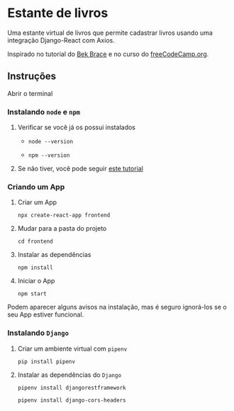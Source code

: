 # Estante de livros

Uma estante virtual de livros que permite cadastrar livros usando uma integração Django-React com Axios. 

Inspirado no tutorial do [Bek Brace](https://youtu.be/n2T9rmFmo48) e no curso do [freeCodeCamp.org](https://youtu.be/4UZrsTqkcW4). 

## Instruções
Abrir o terminal
### Instalando `node` e `npm`
1. Verificar se você já os possui instalados

    * ```node --version```

    * ```npm --version```

2. Se não tiver, você pode seguir [este tutorial](https://balta.io/blog/node-npm-instalacao-configuracao-e-primeiros-passos)

### Criando um App
1. Criar um App

    ```npx create-react-app frontend```
2. Mudar para a pasta do projeto 

    ```cd frontend```
3. Instalar as dependências

    ```npm install```
4. Iniciar o App
    
    ```npm start```

Podem aparecer alguns avisos na instalação, mas é seguro ignorá-los se o seu App estiver funcional. 

### Instalando `Django`
1. Criar um ambiente virtual com `pipenv`

    ```pip install pipenv```
2. Instalar as dependências do `Django`

    ```pipenv install djangorestframework```
    
    ```pipenv install django-cors-headers```